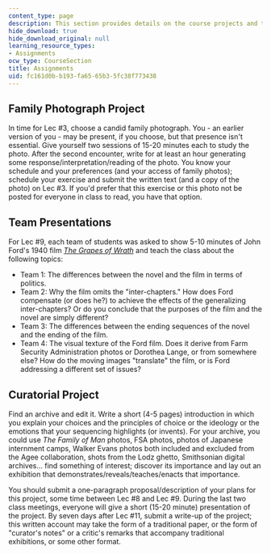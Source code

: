 ```yaml
---
content_type: page
description: This section provides details on the course projects and team presentations.
hide_download: true
hide_download_original: null
learning_resource_types:
- Assignments
ocw_type: CourseSection
title: Assignments
uid: fc161d0b-b193-fa65-65b3-5fc38f773438
---
```


Family Photograph Project
-------------------------

In time for Lec #3, choose a candid family photograph. You - an earlier version of you - may be present, if you choose, but that presence isn't essential. Give yourself two sessions of 15-20 minutes each to study the photo. After the second encounter, write for at least an hour generating some response/interpretation/reading of the photo. You know your schedule and your preferences (and your access of family photos); schedule your exercise and submit the written text (and a copy of the photo) on Lec #3. If you'd prefer that this exercise or this photo not be posted for everyone in class to read, you have that option.

Team Presentations
------------------

For Lec #9, each team of students was asked to show 5-10 minutes of John Ford's 1940 film _[The Grapes of Wrath](http://www.imdb.com/title/tt0032551/)_ and teach the class about the following topics:

*   Team 1: The differences between the novel and the film in terms of politics.
*   Team 2: Why the film omits the "inter-chapters." How does Ford compensate (or does he?) to achieve the effects of the generalizing inter-chapters? Or do you conclude that the purposes of the film and the novel are simply different?
*   Team 3: The differences between the ending sequences of the novel and the ending of the film.
*   Team 4: The visual texture of the Ford film. Does it derive from Farm Security Administration photos or Dorothea Lange, or from somewhere else? How do the moving images "translate" the film, or is Ford addressing a different set of issues?

Curatorial Project
------------------

Find an archive and edit it. Write a short (4-5 pages) introduction in which you explain your choices and the principles of choice or the ideology or the emotions that your sequencing highlights (or invents). For your archive, you could use _The Family of Man_ photos, FSA photos, photos of Japanese internment camps, Walker Evans photos both included and excluded from the Agee collaboration, shots from the Lodz ghetto, Smithsonian digital archives... find something of interest; discover its importance and lay out an exhibition that demonstrates/reveals/teaches/enacts that importance.

You should submit a one-paragraph proposal/description of your plans for this project, some time between Lec #8 and Lec #9. During the last two class meetings, everyone will give a short (15-20 minute) presentation of the project. By seven days after Lec #11, submit a write-up of the project; this written account may take the form of a traditional paper, or the form of "curator's notes" or a critic's remarks that accompany traditional exhibitions, or some other format.